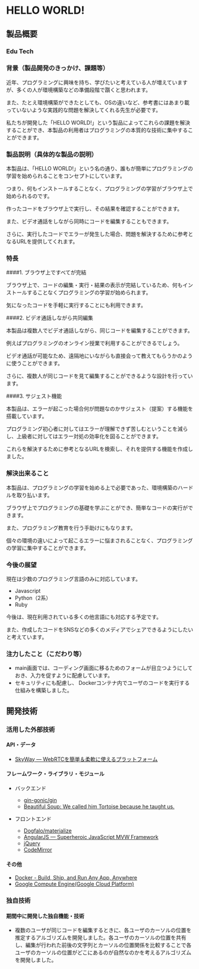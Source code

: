 # HELLO WORLD!

## 製品概要

### Edu Tech

### 背景（製品開発のきっかけ、課題等）

近年、プログラミングに興味を持ち、学びたいと考えている人が増えていますが、多くの人が環境構築などの準備段階で躓くと思われます。

また、たとえ環境構築ができたとしても、OSの違いなど、参考書にはあまり載っていないような実践的な問題を解決してくれる先生が必要です。

私たちが開発した「HELLO WORLD!」という製品によってこれらの課題を解決することができ、本製品の利用者はプログラミングの本質的な技術に集中することができます。


### 製品説明（具体的な製品の説明）

本製品は、「HELLO WORLD!」という名の通り、誰もが簡単にプログラミングの学習を始められることをコンセプトにしています。

つまり、何もインストールすることなく、プログラミングの学習がブラウザ上で始められるのです。

作ったコードをブラウザ上で実行し、その結果を確認することができます。

また、ビデオ通話をしながら同時にコードを編集することもできます。

さらに、実行したコードでエラーが発生した場合、問題を解決するために参考となるURLを提供してくれます。


### 特長

####1. ブラウザ上ですべてが完結

ブラウザ上で、コードの編集・実行・結果の表示が完結しているため、何もインストールすることなくプログラミングの学習が始められます。

気になったコードを手軽に実行することにも利用できます。

####2. ビデオ通話しながら共同編集

本製品は複数人でビデオ通話しながら、同じコードを編集することができます。

例えばプログラミングのオンライン授業で利用することができるでしょう。

ビデオ通話が可能なため、遠隔地にいながらも直接会って教えてもらうかのように使うことができます。

さらに、複数人が同じコードを見て編集することができるような設計を行っています。

####3. サジェスト機能

本製品は、エラーが起こった場合何が問題なのかサジェスト（提案）する機能を搭載しています。

プログラミング初心者に対してはエラーが理解できず苦しむということを減らし、上級者に対してはエラー対処の効率化を図ることができます。

これらを解決するために参考となるURLを検索し、それを提供する機能を作成しました。

### 解決出来ること

本製品は、プログラミングの学習を始める上で必要であった、環境構築のハードルを取り払います。

ブラウザ上でプログラミングの基礎を学ぶことができ、簡単なコードの実行ができます。

また、プログラミング教育を行う手助けにもなります。

個々の環境の違いによって起こるエラーに悩まされることなく、プログラミングの学習に集中することができます。

### 今後の展望

現在は少数のプログラミング言語のみに対応しています。
- Javascript
- Python（2系）
- Ruby

今後は、現在利用されている多くの他言語にも対応する予定です。

また、作成したコードをSNSなどの多くのメディアでシェアできるようにしたいと考えています。

### 注力したこと（こだわり等）

- main画面では、コーディング画面に移るためのフォームが目立つようにしておき、入力を促すように配慮しています。
- セキュリティにも配慮し、 Dockerコンテナ内でユーザのコードを実行する仕組みを構築しました。

## 開発技術

### 活用した外部技術

#### API・データ

* [SkyWay ― WebRTCを簡単＆柔軟に使えるプラットフォーム](https://nttcom.github.io/skyway/)

#### フレームワーク・ライブラリ・モジュール

* バックエンド
  * [gin-gonic/gin](https://github.com/gin-gonic/gin)
  * [Beautiful Soup: We called him Tortoise because he taught us.](https://www.crummy.com/software/BeautifulSoup/)


* フロントエンド
  * [Dogfalo/materialize](https://github.com/Dogfalo/materialize)
  * [AngularJS — Superheroic JavaScript MVW Framework](https://angularjs.org/)
  * [jQuery](https://jquery.com/)
  * [CodeMirror](https://codemirror.net/)

#### その他

* [Docker - Build, Ship, and Run Any App, Anywhere](https://www.docker.com/)
* [Google Compute Engine(Google Cloud Platform)](https://cloud.google.com/)

### 独自技術

#### 期間中に開発した独自機能・技術

* 複数のユーザが同じコードを編集するときに、各ユーザのカーソルの位置を推定するアルゴリズムを開発しました。各ユーザのカーソルの位置を共有し、編集が行われた前後の文字列とカーソルの位置関係を比較することで各ユーザのカーソルの位置がどこにあるのが自然なのかを考えるアルゴリズムを開発しました。

